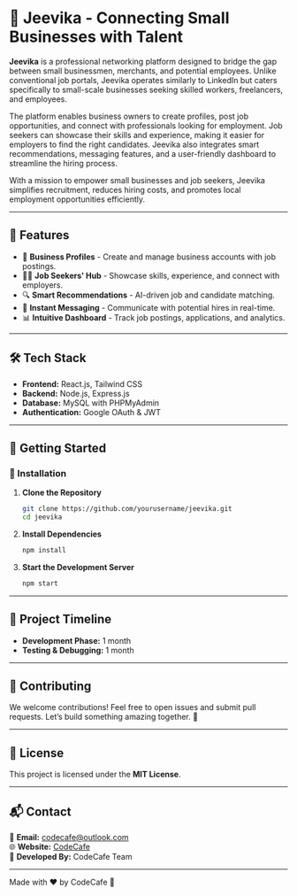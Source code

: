 # 🚀 Jeevika - Connecting Small Businesses with Talent

**Jeevika** is a professional networking platform designed to bridge the gap between small businessmen, merchants, and potential employees. Unlike conventional job portals, Jeevika operates similarly to LinkedIn but caters specifically to small-scale businesses seeking skilled workers, freelancers, and employees.

The platform enables business owners to create profiles, post job opportunities, and connect with professionals looking for employment. Job seekers can showcase their skills and experience, making it easier for employers to find the right candidates. Jeevika also integrates smart recommendations, messaging features, and a user-friendly dashboard to streamline the hiring process.

With a mission to empower small businesses and job seekers, Jeevika simplifies recruitment, reduces hiring costs, and promotes local employment opportunities efficiently.

---

## 🌟 Features
- 🏢 **Business Profiles** - Create and manage business accounts with job postings.
- 👨‍💼 **Job Seekers' Hub** - Showcase skills, experience, and connect with employers.
- 🔍 **Smart Recommendations** - AI-driven job and candidate matching.
- 💬 **Instant Messaging** - Communicate with potential hires in real-time.
- 📊 **Intuitive Dashboard** - Track job postings, applications, and analytics.

---

## 🛠 Tech Stack
- **Frontend:** React.js, Tailwind CSS
- **Backend:** Node.js, Express.js
- **Database:** MySQL with PHPMyAdmin
- **Authentication:** Google OAuth & JWT

---

## 🚀 Getting Started
### 🔧 Installation
1. **Clone the Repository**
   ```bash
   git clone https://github.com/yourusername/jeevika.git
   cd jeevika
   ```
2. **Install Dependencies**
   ```bash
   npm install
   ```
3. **Start the Development Server**
   ```bash
   npm start
   ```

---

## 📅 Project Timeline
- **Development Phase:** 1 month
- **Testing & Debugging:** 1 month

---

## 🤝 Contributing
We welcome contributions! Feel free to open issues and submit pull requests. Let’s build something amazing together. 🚀

---

## 📜 License
This project is licensed under the **MIT License**.

---

## 📬 Contact
📧 **Email:** codecafe@outlook.com  
🌐 **Website:** [CodeCafe](https://codecafes.netlify.app/)  
👥 **Developed By:** CodeCafe Team

---

Made with ❤️ by CodeCafe 🚀

